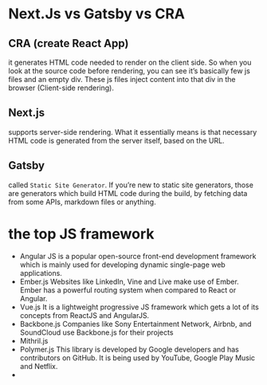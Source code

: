 # Next.Js vs Gatsby vs CRA
## CRA (create React App)
it generates HTML code needed to render on the client side. So when you look at the source code before rendering, you can see it’s basically few js files and an empty div. These js files inject content into that div in the browser (Client-side rendering).

## Next.js
supports server-side rendering. What it essentially means is that necessary HTML code is generated from the server itself, based on the URL.

## Gatsby
called `Static Site Generator`. If you’re new to static site generators, those are generators which build HTML code during the build, by fetching data from some APIs, markdown files or anything.

# the top JS framework
- Angular JS
is a popular open-source front-end development framework which is mainly used for developing dynamic single-page web applications.
- Ember.js
Websites like LinkedIn, Vine and Live make use of Ember. Ember has a powerful routing system when compared to React or Angular.
- Vue.js
It is a lightweight progressive JS framework which gets a lot of its concepts from ReactJS and AngularJS.
- Backbone.js
Companies like Sony Entertainment Network, Airbnb, and SoundCloud use Backbone.js for their projects
- Mithril.js
- Polymer.js
This library is developed by Google developers and has contributors on GitHub. It is being used by YouTube, Google Play Music and Netflix.
- 

